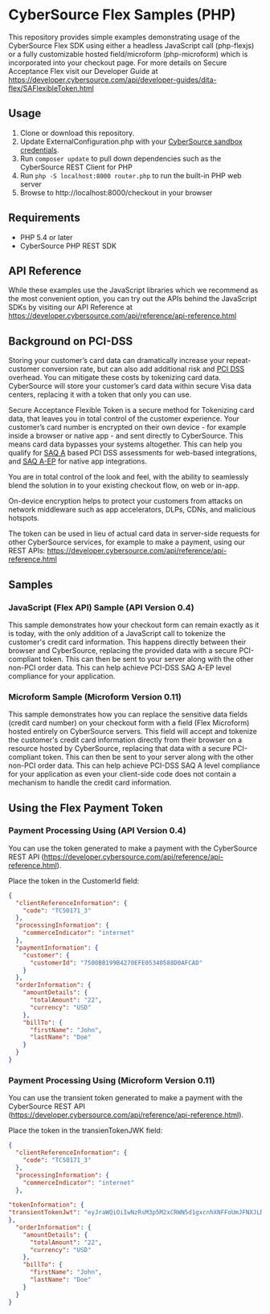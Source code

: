 # CyberSource Flex Samples (PHP)

This repository provides simple examples demonstrating usage of the CyberSource Flex SDK using either a headless JavaScript call (php-flexjs) or a fully customizable hosted field/microform (php-microform) which is incorporated into your checkout page.  For more details on Secure Acceptance Flex visit our Developer Guide at https://developer.cybersource.com/api/developer-guides/dita-flex/SAFlexibleToken.html

## Usage

1. Clone or download this repository.
2. Update ExternalConfiguration.php with your [CyberSource sandbox credentials](https://ebc2test.cybersource.com). 
3. Run ```composer update``` to pull down dependencies such as the CyberSource REST Client for PHP
4. Run ```php -S localhost:8000 router.php``` to run the built-in PHP web server
5. Browse to http://localhost:8000/checkout in your browser

## Requirements
* PHP 5.4 or later
* CyberSource PHP REST SDK


## API Reference
While these examples use the JavaScript libraries which we recommend as the most convenient option, you can try out the APIs behind the JavaScript SDKs by visiting our API Reference at https://developer.cybersource.com/api/reference/api-reference.html

## Background on PCI-DSS

Storing your customer’s card data can dramatically increase your repeat-customer conversion rate, but can also add additional risk and [PCI DSS](https://www.pcisecuritystandards.org/pci_security/) overhead. You can mitigate these costs by tokenizing card data. CyberSource will store your customer’s card data within secure Visa data centers, replacing it with a token that only you can use. 

Secure Acceptance Flexible Token is a secure method for Tokenizing card data, that leaves you in total control of the customer experience. Your customer’s card number is encrypted on their own device - for example inside a browser or native app - and sent directly to CyberSource. This means card data bypasses your systems altogether. This can help you qualify for [SAQ A](https://www.pcisecuritystandards.org/documents/Understanding_SAQs_PCI_DSS_v3.pdf) based PCI DSS assessments for web-based integrations, and [SAQ A-EP](https://www.pcisecuritystandards.org/documents/Understanding_SAQs_PCI_DSS_v3.pdf) for native app integrations.

You are in total control of the look and feel, with the ability to seamlessly blend the solution in to your existing checkout flow, on web or in-app.

On-device encryption helps to protect your customers from attacks on network middleware such as app accelerators, DLPs, CDNs, and malicious hotspots.

The token can be used in lieu of actual card data in server-side requests for other CyberSource services, for example to make a payment, using our REST APIs: https://developer.cybersource.com/api/reference/api-reference.html

## Samples

### JavaScript (Flex API) Sample (API Version 0.4)

This sample demonstrates how your checkout form can remain exactly as it is today, with the only addition of a JavaScript call to tokenize the customer's credit card information. This happens directly between their browser and CyberSource, replacing the provided data with a secure PCI-compliant token. This can then be sent to your server along with the other non-PCI order data.  This can help achieve PCI-DSS SAQ A-EP level compliance for your application.  

### Microform Sample (Microform Version 0.11)

This sample demonstrates how you can replace the sensitive data fields (credit card number) on your checkout form with a field (Flex Microform) hosted entirely on CyberSource servers. This field will accept and tokenize the customer's credit card information directly from their browser on a resource hosted by CyberSource, replacing that data with a secure PCI-compliant token. This can then be sent to your server along with the other non-PCI order data.  This can help achieve PCI-DSS SAQ A level compliance for your application as even your client-side code does not contain a mechanism to handle the credit card information.

## Using the Flex Payment Token

### Payment Processing Using (API Version 0.4)
You can use the token generated to make a payment with the CyberSource REST API (https://developer.cybersource.com/api/reference/api-reference.html).  

Place the token in the CustomerId field:

```json
{
  "clientReferenceInformation": {
    "code": "TC50171_3"
  },
  "processingInformation": {
    "commerceIndicator": "internet"
  },
  "paymentInformation": {
    "customer": {
      "customerId": "7500BB199B4270EFE05340588D0AFCAD"
    }
  },
  "orderInformation": {
    "amountDetails": {
      "totalAmount": "22",
      "currency": "USD"
    },
    "billTo": {
      "firstName": "John",
      "lastName": "Doe"
    }
  }
}

```

### Payment Processing Using (Microform Version 0.11)
You can use the transient token generated to make a payment with the CyberSource REST API (https://developer.cybersource.com/api/reference/api-reference.html).  

Place the token in the transienTokenJWK field:

```json
{
  "clientReferenceInformation": {
    "code": "TC50171_3"
  },
  "processingInformation": {
    "commerceIndicator": "internet"
  },
	
"tokenInformation": {
"transientTokenJwt": "eyJraWQiOiIwNzRsM3p5M2xCRWN5d1gxcnhXNFFoUmJFNXJLN1NmQiIsImFsZyI6IlJTMjU2In0.eyJkYXRhIjp7ImV4cGlyYXRpb25ZZWFyIjoiMjAyMSIsIm51bWJlciI6IjQxMTExMVhYWFhYWDExMTEiLCJleHBpcmF0aW9uTW9udGgiOiIwNSIsInR5cGUiOiIwMDEifSwiaXNzIjoiRmxleC8wOCIsImV4cCI6MTU4ODcwMjkxNSwidHlwZSI6Im1mLTAuMTEuMCIsImlhdCI6MTU4ODcwMjAxNSwianRpIjoiMUU0Q0NMSUw4NFFXM1RPSTFBM0pUU1RGMTZGQUNVNkUwNU9VRVNGWlRQNUhIVkJDWTQwUTVFQjFBRUMzNDZBMCJ9.FB3b2r8mjtvqo3_k05sRIPGmCZ_5dRSZp8AIJ4u7NKb8E0-6ZOHDwEpxtOMFzfozwXMTJ3C6yBK9vFIPTIG6kydcrWNheE2Pfort8KbxyUxG-PYONY-xFnRDF841EFhCMC4nRFvXEIvlcLnSK6opUUe7myKPjpZI1ijWpF0N-DzZiVT8JX-9ZIarJq2OI0S61Y3912xLJUKi5c2VpRPQOS54hRr5GHdGJ2fV8JZ1gTuup_qLyyK7uE1VxI0aucsyH7yeF5vTdjgSd76ZJ1OUFi-3Ij5kSLsiX4j-D0T8ENT1DbB_hPTaK9o6qqtGJs7QEeW8abtnKFsTwVGrT32G2w"
},
  "orderInformation": {
    "amountDetails": {
      "totalAmount": "22",
      "currency": "USD"
    },
    "billTo": {
      "firstName": "John",
      "lastName": "Doe"
    }
  }
}